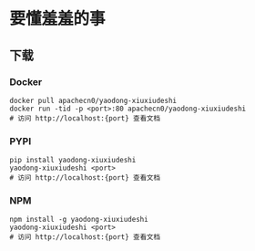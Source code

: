 # 要懂羞羞的事

## 下载

### Docker

```
docker pull apachecn0/yaodong-xiuxiudeshi
docker run -tid -p <port>:80 apachecn0/yaodong-xiuxiudeshi
# 访问 http://localhost:{port} 查看文档
```

### PYPI

```
pip install yaodong-xiuxiudeshi
yaodong-xiuxiudeshi <port>
# 访问 http://localhost:{port} 查看文档
```

### NPM

```
npm install -g yaodong-xiuxiudeshi
yaodong-xiuxiudeshi <port>
# 访问 http://localhost:{port} 查看文档
```
